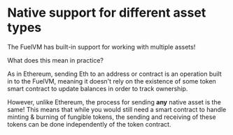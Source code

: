# Native support for different asset types

The FuelVM has built-in support for working with multiple assets!

What does this mean in practice?

As in Ethereum, sending Eth to an address or contract is an operation built in to the FuelVM, meaning it doesn't rely on the existence of some token smart contract to update balances in order to track ownership.

However, unlike Ethereum, the process for sending __any__ native asset is the same! This means that while you would still need a smart contract to handle minting & burning of fungible tokens, the sending and receiving of these tokens can be done independently of the token contract.
